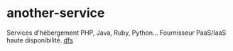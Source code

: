 # another-service
Services d'hébergement PHP, Java, Ruby, Python... Fournisseur PaaS/IaaS haute disponibilité.
[dfs](.html/index.html)
